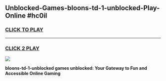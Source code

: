 
## Unblocked-Games-bloons-td-1-unblocked-Play-Online #hc0il
<h3>
<a href="https://news.freeplayer.one?title=bloons-td-1-unblocked&ref=3">CLICK TO PLAY</a></h3>
<hr>

<h3>
<a href="https://news.freeplayer.one?title=bloons-td-1-unblocked&ref=3">CLICK 2 PLAY</a>
  
</h3>

<a href="https://news.freeplayer.one?title=bloons-td-1-unblocked&ref=3"><img src="https://clearcache.store/games.png"></a>


**bloons-td-1-unblocked games unblocked: Your Gateway to Fun and Accessible Online Gaming**
